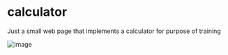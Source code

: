 # calculator
Just a small web page that implements a calculator for purpose of training

![image](https://github.com/lucasddmc/calculator/assets/81776784/481e15ec-e4fa-460c-b1c0-038f3f59fb46)
